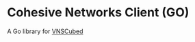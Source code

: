 # Cohesive Networks Client (GO)

A Go library for [VNSCubed](https://docs.cohesive.net/apis/vns3/v/5.1.5/#introduction)
